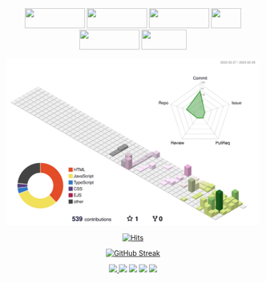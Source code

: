 <div align="center">

<!-- Catchprase -->
<div>
<img src="https://capsule-render.vercel.app/api?type=transparent&section=footer&text=Develop&fontColor=e0e0e0&fontSize=220&fontAlignY=60" height="40" width="120" />
<img src="https://capsule-render.vercel.app/api?type=transparent&section=footer&text=System.&fontColor=ff522f&fontSize=220&fontAlignY=60" height="40" width="120" />
<img src="https://capsule-render.vercel.app/api?type=transparent&section=footer&text=Develop&fontColor=e0e0e0&fontSize=220&fontAlignY=60" height="40" width="120" />
<img src="https://capsule-render.vercel.app/api?type=transparent&section=footer&text=Life.&fontColor=ff522f&fontSize=450&fontAlignY=70" height="40" width="60" />
<img src="https://capsule-render.vercel.app/api?type=transparent&section=footer&text=Develop&fontColor=e0e0e0&fontSize=220&fontAlignY=60" height="40" width="120" />
<img src="https://capsule-render.vercel.app/api?type=transparent&section=footer&text=Myself.&fontColor=ff522f&fontSize=270&fontAlign=50&fontAlignY=70" height="40" width="90" />
</div> 

<!-- 3D 프로필 -->
![](./profile-3d-contrib/profile-south-season-animate.svg)
  
<!-- Hits -->
[![Hits](https://hits.seeyoufarm.com/api/count/incr/badge.svg?url=https%3A%2F%2Fgithub.com%2Fgjbae1212%2FJunTaeHahm&count_bg=%23222222&title_bg=%23222222&icon=&icon_color=%23E7E7E7&title=HITS&edge_flat=false)](https://hits.seeyoufarm.com)

<!-- Github Streak -->
[![GitHub Streak](https://streak-stats.demolab.com?user=JunTaeHahm&theme=graywhite&border_radius=10&mode=weekly)](https://git.io/streak-stats)


  
<!-- Profile -->
<div align="center">
<a href="https://hahm.notion.site/80bf3e445667489f8634595cc71d8af4"><img src="https://img.shields.io/badge/RESUME-ffffff?style=for-the-badge&logo=Notion&logoColor=black"/>
<a href="mailto:jth5287@icloud.com,ahuuae_@kakao.com,jth5287@naver.com"><img src="https://img.shields.io/badge/MAIL-ffffff?style=for-the-badge&logo=apple&logoColor=black"></a>
<a href="https://velog.io/@ahuuae"><img src="https://img.shields.io/badge/Velog-ffffff?style=for-the-badge&logo=Velog&logoColor=black"/></a>
<a href="https://kyledev.tistory.com/"><img src="https://img.shields.io/badge/TISTORY-ffffff?style=for-the-badge&logo=Tistory&logoColor=black"/></a>
<a href="https://www.instagram.com/ahuuae/"><img src="https://img.shields.io/badge/INSTAGRAM-ffffff?style=for-the-badge&logo=instagram&logoColor=black"/>
</div>

</div>
    
  


